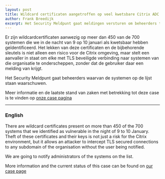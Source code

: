 ```yaml
---
layout: post
title: Wildcard certificaten aangetroffen op veel kwetsbare Citrix ADC systemen / Lots of vulnerable Citrix ADCs used wildcard certificates
author: Frank Breedijk
excerpt: Het Security Meldpunt gaat meldingen versturen om beheerders te waarschuwen / The Security Hotline is going to notify administrators
---
```


Er zijn wildcardcertificaten aanwezig op meer dan 450 van de 700 systemen die we in de nacht van 9 op 10 januari als kwetsbaar hebben geïdentificeerd. Het lekken van deze certificaten en de bijbehorende sleutels is niet alleen een risico voor de Citrix omgeving, maar stelt een aanvaller in staat om elke met TLS beveiligde verbinding naar systemen van die organisatie te onderscheppen, zonder dat de gebruiker daar een melding van krijgt.

Het Security Meldpunt gaat beheerders waarvan de systemen op de lijst staan waarschuwen.

Meer informatie en de laatste stand van zaken met betrekking tot deze case is te vinden op [onze case pagina](/DIVD-2020-00002/)

<hr>

### <a name="english"></a>English

There are wildcard certificates present on more than 450 of the 700 systems that we identified as vulnerable in the night of 9 to 10 January. Theft of these certificates and their keys is not just a risk for the Citrix environment, but it allows an attacker to intercept TLS secured connections to any subdomain of the organisation without the user being notified. 

We are going to notify administrators of the systems on the list.

More information and the current status of this case can be found on [our case page](/DIVD-2020-00002/)
